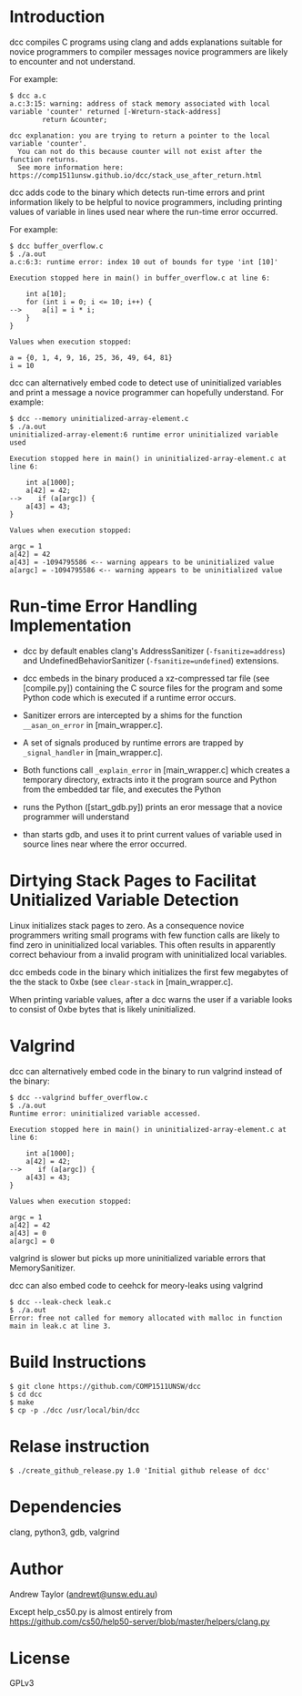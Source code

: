 
# Introduction

dcc compiles C programs using clang and adds explanations suitable for novice programmers
to compiler messages novice programmers are likely to encounter and not understand.

For example:

    $ dcc a.c
    a.c:3:15: warning: address of stack memory associated with local variable 'counter' returned [-Wreturn-stack-address]
            return &counter;

    dcc explanation: you are trying to return a pointer to the local variable 'counter'.
      You can not do this because counter will not exist after the function returns.
      See more information here: https://comp1511unsw.github.io/dcc/stack_use_after_return.html


dcc adds code to the binary which detects run-time errors and print information
likely to be helpful to novice programmers, including 
printing values of variable in lines used near where the run-time error occurred.

For example:

    $ dcc buffer_overflow.c
    $ ./a.out
    a.c:6:3: runtime error: index 10 out of bounds for type 'int [10]'
    
    Execution stopped here in main() in buffer_overflow.c at line 6:
    
        int a[10];
        for (int i = 0; i <= 10; i++) {
    -->     a[i] = i * i;
        }
    }
    
    Values when execution stopped:
    
    a = {0, 1, 4, 9, 16, 25, 36, 49, 64, 81}
    i = 10

dcc can alternatively embed code to detect use of uninitialized variables
and print a message a novice programmer can hopefully understand. For example:

    $ dcc --memory uninitialized-array-element.c
    $ ./a.out
    uninitialized-array-element:6 runtime error uninitialized variable used
    
    Execution stopped here in main() in uninitialized-array-element.c at line 6:

        int a[1000];
        a[42] = 42;
    -->    if (a[argc]) {
        a[43] = 43;
    }

    Values when execution stopped:

    argc = 1
    a[42] = 42
    a[43] = -1094795586 <-- warning appears to be uninitialized value
    a[argc] = -1094795586 <-- warning appears to be uninitialized value

# Run-time Error Handling Implementation

* dcc by default enables clang's  AddressSanitizer (`-fsanitize=address`) and UndefinedBehaviorSanitizer (`-fsanitize=undefined`) extensions.

* dcc embeds in the binary produced a xz-compressed tar file (see [compile.py]) containing the C source files for the program and some Python code which is executed if a runtime error occurs.

* Sanitizer errors are intercepted by a shims for the function `__asan_on_error` in [main_wrapper.c].

* A set of signals produced by runtime errors are trapped by `_signal_handler` in [main_wrapper.c].

* Both functions call `_explain_error` in [main_wrapper.c] which creates a temporary directory,
extracts into it the program source and Python from the embedded tar file, and executes the Python 

* runs the Python ([start_gdb.py]) prints an eror message that a novice programmer will understand

* than starts gdb, and uses it to print current values of variable used in source lines near where the error occurred.

# Dirtying Stack Pages to Facilitat Unitialized Variable Detection

Linux initializes stack pages to zero.  As a consequence novice programmers  writing small programs with few function calls
are likely to find zero in uninitialized local variables.  This often results in apparently correct behaviour from a
invalid program with uninitialized local variables.

dcc embeds code in the binary which initializes the first few megabytes of the the stack to 0xbe (see `clear-stack` in [main_wrapper.c].

When printing variable values, after a dcc warns the user if a variable looks to consist of 0xbe bytes that is likely uninitialized.

# Valgrind

dcc can alternatively embed code in the binary to run valgrind instead of the binary:

    $ dcc --valgrind buffer_overflow.c
    $ ./a.out
    Runtime error: uninitialized variable accessed.
    
    Execution stopped here in main() in uninitialized-array-element.c at line 6:

        int a[1000];
        a[42] = 42;
    -->    if (a[argc]) {
        a[43] = 43;
    }

    Values when execution stopped:

    argc = 1
    a[42] = 42
    a[43] = 0
    a[argc] = 0

valgrind is slower but picks up more uninitialized variable errors that MemorySanitizer.

dcc can also embed code to ceehck for meory-leaks using valgrind

    $ dcc --leak-check leak.c
    $ ./a.out
    Error: free not called for memory allocated with malloc in function main in leak.c at line 3.

# Build Instructions

    $ git clone https://github.com/COMP1511UNSW/dcc
    $ cd dcc
    $ make
    $ cp -p ./dcc /usr/local/bin/dcc
 
# Relase instruction

	$ ./create_github_release.py 1.0 'Initial github release of dcc'
   
# Dependencies

clang, python3, gdb, valgrind 

# Author

Andrew Taylor (andrewt@unsw.edu.au)

Except help_cs50.py  is almost entirely from  https://github.com/cs50/help50-server/blob/master/helpers/clang.py

# License

GPLv3

